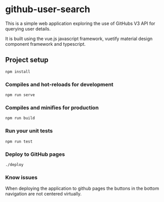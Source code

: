 # github-user-search

This is a simple web application exploring the use of GitHubs V3 API for querying user details. 

It is built using the vue.js javascript framework, vuetify material design component framework and typescript.

## Project setup
```
npm install
```

### Compiles and hot-reloads for development
```
npm run serve
```

### Compiles and minifies for production
```
npm run build
```

### Run your unit tests
```
npm run test
```

### Deploy to GitHub pages
```
./deploy
```

### Know issues

When deploying the application to github pages the buttons in the bottom navigation are not centered virtually.